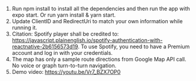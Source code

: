 

1. Run npm install to install all the dependencies and then run the app with expo start. Or run yarn install & yarn start.
2. Update ClientID and RedirectUri to match your own information while running it. 
3. Citation: Spotify player shall be credited to: https://javascript.plainenglish.io/spotify-authentication-with-reactnative-2b6156573d19. To use Spotify, you need to have a Premium account and log in with your credentials.
4. The map has only a sample route directions from Google Map API call. No voice or graph turn-to-turn navigation.
5. Demo video: https://youtu.be/Vr7_BZX7OP0
